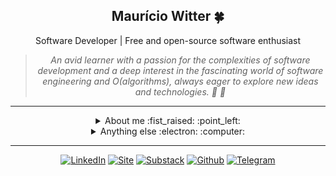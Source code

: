 
  <div align="center">
    <h2> Maurício Witter 🍀 </h2>
    <span> Software Developer | Free and open-source software enthusiast </span>
  </div>

  <div align="center">
    
  </div>
      
  <div align="center">
    <blockquote>
        <i>An avid learner with a passion for the complexities of software development and a deep interest in the fascinating world of software engineering and Ο(algorithms), always eager to explore new ideas and technologies. 🐧 🦀 </i>
    </blockquote>
  </div>

  <hr />

  <details closed align="center">
  <summary>  About me :fist_raised: :point_left: </summary>

  ---

  Hey there!! I am Maurício, aka [**@rwietter**](https://rwietterc.xyz/) :wave:

  I adopt the philosophy "**Learn in Public**" and with that, everything I learn, I tend to translate in a simple way to the public. I love writing about software engineering and technology on my website [rwietter](https://rwietterc.xyz/) and [substack](https://rwietter.substack.com/)

  I have experience with Dev-Ops, Distributed Systems Development, and Back-end APIs. My main knowledge in technologies are **Typescript**, **Node**, **Docker**, **React**, **Svelte**. I am also comfortable using **Vue**, **Rust**, and **Java**.

  My main abilities include designing pretty library APIs, applying software testing methodologies, API modeling following software design principles, and refactoring clunky code into nice abstractions.

      
  </details>

  <details closed>
    <summary align="center"> Anything else :electron: :computer: </summary>
    <div align="right">
      <img width="230" height="230" align="right" title="A Tux icon" src="https://i.imgur.com/sgOrQYi.png"/>
    </div>
    <p><strong>17/05/2023: </strong> 🌔 Waning Crescent (0.926)
</p>
    <p><strong>OS: </strong> Arch Linux
 ● Kernel v6.3.1
</p>
    <p><strong>Shell: </strong> SH
</p>
    <p><strong>Uptime: </strong> up 2 days, 8 hours, 36 minutes
</p>
    <p><strong>Used Mem: </strong> 7,0Gi
</p>
    <p><strong>Last commit: </strong> main 6 hours ago
</p>

  <div>
    <hr />
    <h4>Astronomy Picture of the Day | <a href=https://apod.nasa.gov/apod/image/2305/SunSpotBridge_Johnston_960.jpg>Sunspot with Light Bridge</a></h4>
    <img src="src/assets/astronomy_cdf76b99-660a-4b13-b068-71b69acd25e8.png" width="100%" height="100%"/>
  </div>
  </details>

  <hr />

  <div align="center">

  [![LinkedIn](https://img.shields.io/badge/linkedin-%230077B5.svg?style=for-the-badge&logo=linkedin&logoColor=white)](https://www.linkedin.com/in/rwietter/)
  [![Site](https://img.shields.io/badge/-Site-000?style=for-the-badge&logo=medium&logoColor=fff)](https://rwietterc.xyz)
  [![Substack](https://img.shields.io/badge/-Substack-fff?style=for-the-badge&logo=substack&logoColor=orange)](https://rwietter.substack.com)
  [![Github](https://img.shields.io/badge/github-%23181717.svg?style=for-the-badge&logo=github&logoColor=white)](https://github.com/rwietter)
  [![Telegram](https://img.shields.io/badge/-Telegram-007ACC?style=for-the-badge&logo=telegram&logoColor=white)](https://telegram.me/rwietter)

  </div>
  